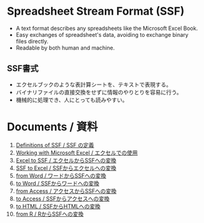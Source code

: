 # Spreadsheet Stream Format (SSF) #

  * A text format describes any spreadsheets like the Microsoft Excel Book.
  * Easy exchanges of spreadsheet's data, avoiding to exchange binary files directly.
  * Readable by both human and machine.

## SSF書式 ##

  * エクセルブックのような表計算シートを、テキストで表現する。
  * バイナリファイルの直接交換をせずに情報のやりとりを容易に行う。
  * 機械的に処理でき、人にとっても読みやすい。

# Documents / 資料 #

  1. [Definitions of SSF / SSF の定義](ssf_definition.md)
  1. [Working with Microsoft Excel / エクセルでの使用](ssf_excel.md)
  1. [Excel to SSF / エクセルからSSFへの変換](ssf_convert_from_excel.md)
  1. [SSF to Excel / SSFからエクセルへの変換](ssf_convert_to_excel.md)
  1. [from Word / ワードからSSFへの変換](ssf_convert_from_word.md)
  1. [to Word / SSFからワードへの変換](ssf_convert_to_word.md)
  1. [from Access / アクセスからSSFへの変換](ssf_convert_from_access.md)
  1. [to Access / SSFからアクセスへの変換](ssf_convert_to_access.md)
  1. [to HTML / SSFからHTMLへの変換](ssf_convert_to_html.md)
  1. [from R / RからSSFへの変換](ssf_convert_from_r.md)